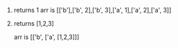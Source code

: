 
1. returns 1
   arr is [['b'],['b', 2],['b', 3],['a', 1],['a', 2],['a', 3]]

2.  returns [1,2,3]

	arr is [['b', ['a', [1,2,3]]]

